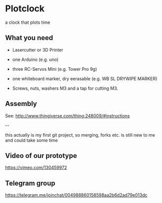 Plotclock
=========

a clock that plots time

What you need
-------------
* Lasercutter or 3D Printer

* one Arduino (e.g. uno)

* three RC-Servos Mini (e.g. Tower Pro 9g)

* one whiteboard marker, dry eerasable (e.g. WB SL DRYWIPE MARKER)

* Screws, nuts, washers M3 and a tap for cutting M3.

Assembly
--------

See: http://www.thingiverse.com/thing:248009/#instructions

--

this actually is my first git project, so merging, forks etc. is still new to me and could take some time

Video of our prototype
-------------
https://vimeo.com/130459972

Telegram group
-------------
https://telegram.me/joinchat/004988860158598aa2b6d2ad79e013dc
